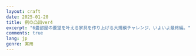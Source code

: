 ```yaml
---
layout: craft
date: 2025-01-20
title: 例の凸凹ver4
excerpt: "6畳部屋の要望を叶える家具を作り上げる大規模チャレンジ、いよいよ最終編。"
comments: true
lang: jp
genre: 実用
---
```


<div id="photo-scroll"></div>
<script type="text/javascript" src="/assets/js/indentations/v4/index.build.js" charset="utf-8"></script>
